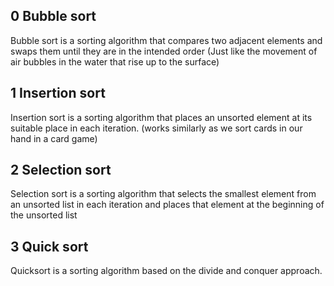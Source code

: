 ## 0 Bubble sort
Bubble sort is a sorting  algorithm that compares two adjacent elements and swaps them until they are in the intended order
 (Just like the movement of air bubbles in the water that rise up to the surface)

## 1 Insertion sort
Insertion sort is a sorting algorithm that places an unsorted element at its suitable place in each iteration.
(works similarly as we sort cards in our hand in a card game)

## 2 Selection sort
Selection sort is a sorting algorithm that selects the smallest element from an unsorted list in each iteration and places that element at the beginning of the unsorted list

## 3 Quick sort
Quicksort is a sorting algorithm based on the divide and conquer approach.
 
